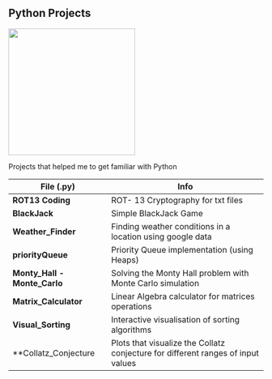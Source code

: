 ##       Python Projects<div id="header" align="center">
  <img src="https://polekon.org/wp-content/uploads/2021/12/hello_world_title3.gif" width="250"/>
</div>


Projects that helped me to get familiar with Python 


**File (.py)** | Info
---------- | -------
**ROT13 Coding** | ROT- 13 Cryptography for txt files
**BlackJack** | Simple BlackJack Game
**Weather_Finder** | Finding weather conditions in a location using google data
**priorityQueue** | Priority Queue implementation (using Heaps)
**Monty_Hall - Monte_Carlo** | Solving the Monty Hall problem with Monte Carlo simulation
**Matrix_Calculator** | Linear Algebra calculator for matrices operations
**Visual_Sorting** | Interactive visualisation of sorting algorithms
**Collatz_Conjecture | Plots that visualize the Collatz conjecture for different ranges of input values
